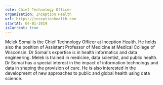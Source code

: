 ```yaml
---
role: Chief Technology Officer
organization: Inception Health
url: https://inceptionhealth.com
startAt: 04-01-2019
isCurrent: true
---
```


Melek Somai is the Chief Technology Officer at Inception Health. He holds also the position of Assistant Professor of Medicine at Medical College of Wisconsin. Dr Somai's expertise is in health informatics and data engineering. Melek is trained in medicine, data scientist, and public health. Dr Somai has a special interest in the impact of information technology and data in shaping the provision of care. He is also interested in the development of new approaches to public and global health using data science.